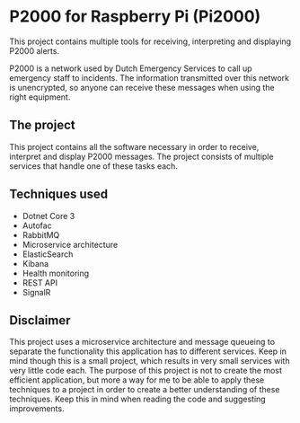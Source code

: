 # P2000 for Raspberry Pi (Pi2000)
This project contains multiple tools for receiving, interpreting and displaying P2000 alerts. 

P2000 is a network used by Dutch Emergency Services to call up emergency staff to incidents. The information transmitted over this network is unencrypted, so anyone can receive these messages when using the right equipment.

## The project
This project contains all the software necessary in order to receive, interpret and display P2000 messages. The project consists of multiple services that handle one of these tasks each.
## Techniques used
* Dotnet Core 3
* Autofac
* RabbitMQ
* Microservice architecture
* ElasticSearch
* Kibana
* Health monitoring
* REST API
* SignalR

## Disclaimer
This project uses a microservice architecture and message queueing to separate the functionality this application has to different services. Keep in mind though this is a small project, which results in very small services with very little code each. The purpose of this project is not to create the most efficient application, but more a way for me to be able to apply these techniques to a project in order to create a better understanding of these techniques. Keep this in mind when reading the code and suggesting improvements.